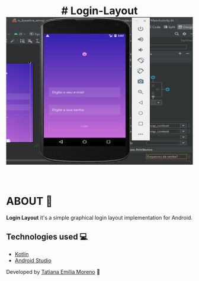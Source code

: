 <h1 align="center">
# Login-Layout

<img src="https://github.com/tatmorenno/Login-Layout/blob/master/app/img/login%20app.png" width="700" height="400"/>
</h1>

</br>

# ABOUT 📲

**Login Layout** it's a simple graphical login layout implementation for Android.

## Technologies used 💻

- [Kotlin](https://kotlinlang.org/)
- [Android Studio](https://developer.android.com/studio)

Developed by [Tatiana Emília Moreno](https://www.linkedin.com/in/tatmorenno/) 🤩
